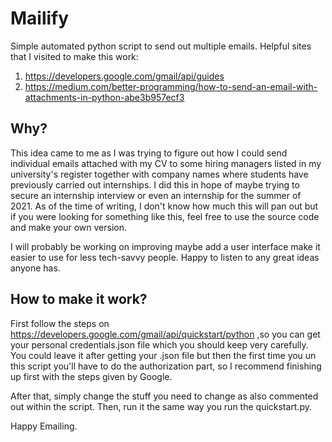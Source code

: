 # Mailify

Simple automated python script to send out multiple emails.
Helpful sites that I visited to make this work: 

1. https://developers.google.com/gmail/api/guides
2. https://medium.com/better-programming/how-to-send-an-email-with-attachments-in-python-abe3b957ecf3

## Why?

This idea came to me as I was trying to figure out how I could send individual emails attached with my CV to some hiring managers listed in my university's register 
together with company names where students have previously carried out internships. I did this in hope of maybe trying to secure an internship interview or even
an internship for the summer of 2021. As of the time of writing, I don't know how much this will pan out but if you were looking for something like this, feel free
to use the source code and make your own version. 

I will probably be working on improving maybe add a user interface make it easier to use for less tech-savvy people. Happy to listen to any great ideas anyone has.

## How to make it work?

First follow the steps on https://developers.google.com/gmail/api/quickstart/python ,so you can get your personal credentials.json file which you should keep very carefully.
You could leave it after getting your .json file but then the first time you un this script you'll have to do the authorization part, so I recommend finishing up first with the steps given by Google.

After that, simply change the stuff you need to change as also commented out within the script. Then, run it the same way you run the quickstart.py. 

Happy Emailing.
